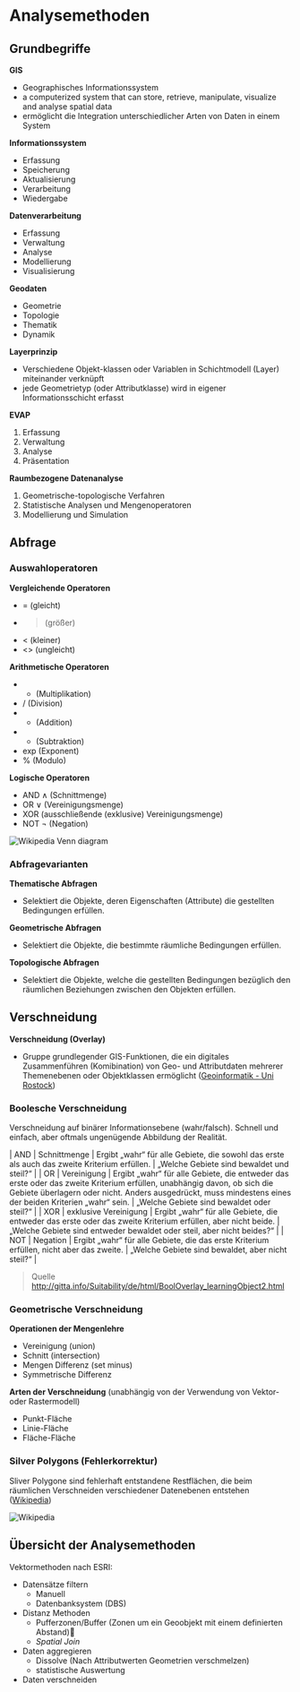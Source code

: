 # Analysemethoden

## Grundbegriffe

**GIS**
- Geographisches Informationssystem
- a computerized system that can store, retrieve, manipulate, visualize and analyse spatial data
- ermöglicht die Integration unterschiedlicher Arten von Daten in einem System

**Informationssystem**
- Erfassung
- Speicherung
- Aktualisierung
- Verarbeitung
- Wiedergabe

**Datenverarbeitung**
- Erfassung
- Verwaltung
- Analyse
- Modellierung
- Visualisierung

**Geodaten**
- Geometrie
- Topologie
- Thematik
- Dynamik

**Layerprinzip**
- Verschiedene Objekt-klassen oder Variablen in Schichtmodell (Layer) miteinander verknüpft
- jede Geometrietyp (oder Attributklasse) wird in eigener Informationsschicht erfasst

**EVAP**
1. Erfassung
2. Verwaltung
3. Analyse
4. Präsentation

**Raumbezogene Datenanalyse**
1. Geometrische-topologische Verfahren
2. Statistische Analysen und Mengenoperatoren
3. Modellierung und Simulation


## Abfrage

### Auswahloperatoren

**Vergleichende Operatoren**
- = (gleicht)
- > (größer)
- < (kleiner)
- <> (ungleicht)

**Arithmetische Operatoren**
- * (Multiplikation)
- / (Division)
- + (Addition)
- - (Subtraktion)
- exp (Exponent)
- % (Modulo)

**Logische Operatoren**
- AND ∧ (Schnittmenge)
- OR ∨ (Vereinigungsmenge)
- XOR (ausschließende (exklusive) Vereinigungsmenge)
- NOT ¬ (Negation)

![Wikipedia Venn diagram](https://upload.wikimedia.org/wikipedia/commons/a/ae/Vennandornot.svg)


### Abfragevarianten

**Thematische Abfragen**
- Selektiert die Objekte, deren Eigenschaften (Attribute) die gestellten Bedingungen erfüllen. 

**Geometrische Abfragen**
- Selektiert die Objekte, die bestimmte räumliche Bedingungen erfüllen. 

**Topologische Abfragen**
- Selektiert die Objekte, welche die gestellten Bedingungen bezüglich den räumlichen Beziehungen zwischen den Objekten erfüllen.


## Verschneidung

**Verschneidung (Overlay)**
- Gruppe grundlegender GIS-Funktionen, die ein digitales Zusammenführen (Komibination) von Geo- und Attributdaten mehrerer Themenebenen oder Objektklassen ermöglicht ([Geoinformatik - Uni Rostock](http://www.geoinformatik.uni-rostock.de/einzel.asp?ID=1746))


### Boolesche Verschneidung

Verschneidung auf binärer Informationsebene (wahr/falsch). 
Schnell und einfach, aber oftmals ungenügende Abbildung der Realität.

| AND |	Schnittmenge | Ergibt „wahr“ für alle Gebiete, die sowohl das erste als auch das zweite Kriterium erfüllen. | „Welche Gebiete sind bewaldet und steil?“ |
| OR | Vereinigung | Ergibt „wahr“ für alle Gebiete, die entweder das erste oder das zweite Kriterium erfüllen, unabhängig davon, ob sich die Gebiete überlagern oder nicht. Anders ausgedrückt, muss mindestens eines der beiden Kriterien „wahr“ sein. | „Welche Gebiete sind bewaldet oder steil?“ |
| XOR | exklusive Vereinigung | Ergibt „wahr“ für alle Gebiete, die entweder das erste oder das zweite Kriterium erfüllen, aber nicht beide. | „Welche Gebiete sind entweder bewaldet oder steil, aber nicht beides?“ |
| NOT | Negation | Ergibt „wahr“ für alle Gebiete, die das erste Kriterium erfüllen, nicht aber das zweite. | „Welche Gebiete sind bewaldet, aber nicht steil?“ |
> Quelle http://gitta.info/Suitability/de/html/BoolOverlay_learningObject2.html


### Geometrische Verschneidung

**Operationen der Mengenlehre**
- Vereinigung (union)
- Schnitt (intersection)
- Mengen Differenz (set minus)
- Symmetrische Differenz

**Arten der Verschneidung** (unabhängig von der Verwendung von Vektor- oder Rastermodell)
- Punkt-Fläche
- Linie-Fläche
- Fläche-Fläche


### Silver Polygons (Fehlerkorrektur)

Sliver Polygone sind fehlerhaft entstandene Restflächen, die beim räumlichen Verschneiden verschiedener Datenebenen entstehen ([Wikipedia](https://de.wikipedia.org/wiki/Sliver_Polygon))

![Wikipedia](https://upload.wikimedia.org/wikipedia/commons/3/3b/Slivers.PNG)


## Übersicht der Analysemethoden

Vektormethoden nach ESRI:
- Datensätze filtern
    - Manuell
    - Datenbanksystem (DBS)
- Distanz Methoden
    - Pufferzonen/Buffer (Zonen um ein Geoobjekt mit einem definierten Abstand)
    - *Spatial Join*
- Daten aggregieren
    - Dissolve (Nach Attributwerten Geometrien verschmelzen)
    - statistische Auswertung
- Daten verschneiden
